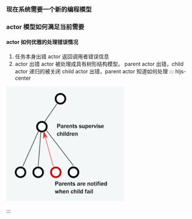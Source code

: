 ### 现在系统需要一个新的编程模型
### actor 模型如何满足当前需要
#### actor 如何优雅的处理错误情况

1. 任务本身出错
actor 返回调用者错误信息
2. actor 出错
actor 被处理成具有树形结构模型。
parent actor 出错，child actor 递归的被关闭
child actor 出错，parent actor 知道如何处理
::: hljs-center

![akka-actor-tree](../../imgs/akka-actor-tree.jpg)

:::



